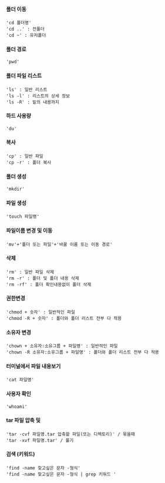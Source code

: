 #### 폴더 이동

    'cd 폴더명'
    'cd ..' : 전폴더
    'cd ~' : 유저폴더

#### 폴더 경로
    
    'pwd'
    
#### 폴더 파일 리스트

    'ls' : 일반 리스트
    'ls -l' : 리스트의 상세 정보
    'ls -R' : 밑의 내용까지
    
#### 하드 사용량

    'du'
    
#### 복사

    'cp' : 일반 파일
    'cp -r' : 폴더 복사

#### 폴더 생성

    'mkdir'

#### 파일 생성

    'touch 파일명'

#### 파일이름 변경 및 이동

    'mv'+'폴더 또는 파일'+'바꿀 이름 또는 이동 경로'
    
#### 삭제

    'rm' : 일반 파일 삭제
    'rm -r' : 폴더 및 폴더 내용 삭제
    'rm -rf' : 폴더 확인내용없이 폴더 삭제
    
#### 권한변경

    'chmod + 숫자' : 일반적인 파일
    'chmod -R + 숫자' : 폴더와 폴더 리스트 전부 다 적용
    
#### 소유자 변경

    'chown + 소유자:소유그룹 + 파일명' : 일반적인 파일
    'chown -R 소유자:소유그룹 + 파일명' : 폴더와 폴더 리스트 전부 다 적용

#### 터미널에서 파일 내용보기
    
    'cat 파일명'
    
#### 사용자 확인

    'whoami'

#### tar 파일 압축 및 

    'tar -cvf 파일명.tar 압축할 파일(또는 디렉토리)' / 묶을때
    'tar -xvf 파일명.tar' / 풀기

#### 검색 (키워드)

    'find -name 찾고싶은 문자 -형식'
    'find -name 찾고싶은 문자 -형식 | grep 키워드 '
